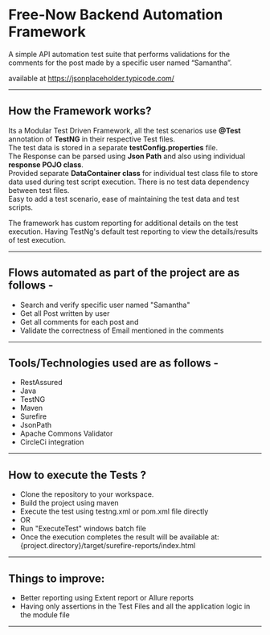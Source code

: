 # Free-Now Backend Automation Framework

A simple API automation test suite that performs validations for the comments for the post made by a
specific user named “Samantha”.

available at https://jsonplaceholder.typicode.com/


****************************************************************************

## How the Framework works?

Its a Modular Test Driven Framework, all the test scenarios use **@Test** annotation of **TestNG** in their respective Test files.<br>
The test data is stored in a separate **testConfig.properties** file.<br>
The Response can be parsed using **Json Path** and also using individual **response POJO class**.<br> 
Provided separate **DataContainer class** for individual test class file to store data used during test script execution. There is no test data dependency between test files.<br>
Easy to add a test scenario, ease of maintaining the test data and test scripts.

The framework has custom reporting for additional details on the test execution.
Having TestNg's default test reporting to view the details/results of test execution.

****************************************************************************

## Flows automated as part of the project are as follows -

* Search and verify specific user named "Samantha"
* Get all Post written by user 
* Get all comments for each post and 
* Validate the correctness of Email mentioned in the comments

****************************************************************************

## Tools/Technologies used are as follows -

* RestAssured
* Java
* TestNG
* Maven
* Surefire
* JsonPath
* Apache Commons Validator
* CircleCi integration

****************************************************************************

## How to execute the Tests ?

* Clone the repository to your workspace.
* Build the project using maven
* Execute the test using testng.xml or pom.xml file directly
* OR
* Run "ExecuteTest" windows batch file
* Once the execution completes the result will be available at: {project.directory}/target/surefire-reports/index.html

****************************************************************************

## Things to improve:
* Better reporting using Extent report or Allure reports
* Having only assertions in the Test Files and all the application logic in the module file

****************************************************************************
